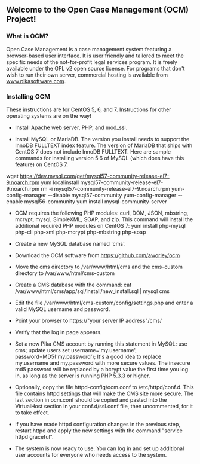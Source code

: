 ## Welcome to the Open Case Management (OCM) Project! ##

### What is OCM? ###

Open Case Management is a case management system featuring a browser-based user
interface.  It is user friendly and tailored to meet the specific needs of the
not-for-profit legal services program.  It is freely available under the GPL v2
open source license.  For programs that don't wish to run their own server,
commercial hosting is available from www.pikasoftware.com.

### Installing OCM ###

These instructions are for CentOS 5, 6, and 7.  Instructions for other operating
systems are on the way!

* Install Apache web server, PHP, and mod_ssl.

* Install MySQL or MariaDB.  The version you install needs to support the InnoDB
FULLTEXT index feature.  The version of MariaDB that ships with CentOS 7 does
not include InnoDB FULLTEXT.  Here are sample commands for installing version 5.6
of MySQL (which does have this feature) on CentOS 7.

wget https://dev.mysql.com/get/mysql57-community-release-el7-9.noarch.rpm
yum localinstall mysql57-community-release-el7-9.noarch.rpm
rm -i mysql57-community-release-el7-9.noarch.rpm
yum-config-manager --disable mysql57-community
yum-config-manager --enable mysql56-community
yum install mysql-community-server

* OCM requires the following PHP modules:  curl, DOM, JSON, mbstring, mcrypt,
mysql, SimpleXML, SOAP, and zip.  This command will install the additional
required PHP modules on CentOS 7:
	yum install php-mysql php-cli php-xml php-mcrypt php-mbstring php-soap

* Create a new MySQL database named 'cms'.

* Download the OCM software from https://github.com/aworley/ocm

* Move the cms directory to /var/www/html/cms and the cms-custom directory to
/var/www/html/cms-custom

* Create a CMS database with the command:
	cat /var/www/html/cms/app/sql/install/new_install.sql | mysql cms

* Edit the file /var/www/html/cms-custom/config/settings.php and enter a valid
MySQL username and password.

* Point your browser to https://"your server IP address"/cms/

* Verify that the log in page appears.

* Set a new Pika CMS account by running this statement in MySQL:
	use cms; update users set username='my.username', password=MD5('my.password');
It's a good idea to replace my.username and my.password with more secure values.
The insecure md5 password will be replaced by a bcrypt value the first time you
log in, as long as the server is running PHP 5.3.3 or higher.

* Optionally, copy the file httpd-config/ocm.conf to /etc/httpd/conf.d.  This
file contains httpd settings that will make the CMS site more secure.  The last
section in ocm.conf should be copied and pasted into the VirtualHost section
in your conf.d/ssl.conf file, then uncommented, for it to take effect.

* If you have made httpd configuration changes in the previous step, restart
httpd and apply the new settings with the command "service httpd graceful".

* The system is now ready to use.  You can log in and set up additional user
accounts for everyone who needs access to the system.
